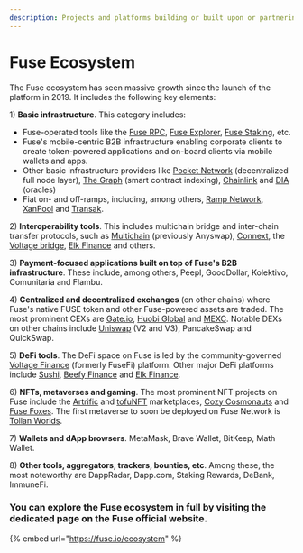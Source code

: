```yaml
---
description: Projects and platforms building or built upon or partnering with Fuse
---
```


# Fuse Ecosystem

The Fuse ecosystem has seen massive growth since the launch of the platform in 2019. It includes the following key elements:

1\) **Basic infrastructure**. This category includes:&#x20;

* Fuse-operated tools like the [Fuse RPC](https://rpc.fuse.io), [Fuse Explorer](https://explorer.fuse.io), [Fuse Staking](https://staking.fuse.io), etc.
* Fuse's mobile-centric B2B infrastructure enabling corporate clients to create token-powered applications and on-board clients via mobile wallets and apps.&#x20;
* Other basic infrastructure providers like [Pocket Network](https://pokt.network) (decentralized full node layer), [The Graph](https://thegraph.com) (smart contract indexing), [Chainlink](https://chain.link) and [DIA](https://diadata.org) (oracles)
* Fiat on- and off-ramps, including, among others, [Ramp Network](https://ramp.network), [XanPool](https://xanpool.com) and [Transak](https://transak.com).

2\) **Interoperability tools**. This includes multichain bridge and inter-chain transfer protocols, such as [Multichain](https://multichain.org) (previously Anyswap), [Connext](https://connext.network), the [Voltage bridge](https://app.voltage.finance/#/bridge), [Elk Finance](https://elk.financ) and others.

3\) **Payment-focused applications built on top of Fuse's B2B infrastructure**. These include, among others, Peepl, GoodDollar, Kolektivo, Comunitaria and Flambu.

4\) **Centralized and decentralized exchanges** (on other chains) where Fuse's native FUSE token and other Fuse-powered assets are traded. The most prominent CEXs are [Gate.io](https://gate.io), [Huobi Global](https://huobi.com) and [MEXC](https://mexc.com). Notable DEXs on other chains include [Uniswap](https://uniswap) (V2 and V3), PancakeSwap and QuickSwap.&#x20;

5\) **DeFi tools**. The DeFi space on Fuse is led by the community-governed [Voltage Finance](https://voltage.finance) (formerly FuseFi) platform. Other major DeFi platforms include [Sushi](https://sushi.com), [Beefy Finance](https://beefy.finance) and [Elk Finance](https://elk.finance).

6\) **NFTs, metaverses and gaming**. The most prominent NFT projects on Fuse include the [Artrific](https://artrific.io) and [tofuNFT](https://tofunft.com) marketplaces, [Cozy Cosmonauts](https://cozycosmonauts.com) and [Fuse Foxes](https://fusefoxes.com). The first metaverse to soon be deployed on Fuse Network is [Tollan Worlds](https://tollan.io).

7\) **Wallets and dApp browsers**. MetaMask, Brave Wallet, BitKeep, Math Wallet.&#x20;

8\) **Other tools, aggregators, trackers, bounties, etc**. Among these, the most noteworthy are DappRadar, Dapp.com, Staking Rewards, DeBank, ImmuneFi.



### You can explore the Fuse ecosystem in full by visiting the dedicated page on the Fuse official website.&#x20;

{% embed url="https://fuse.io/ecosystem" %}



